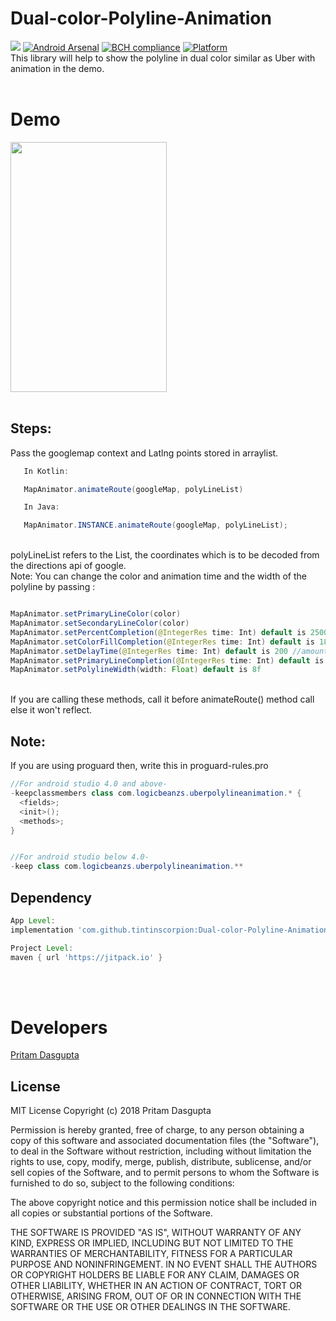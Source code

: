 # Dual-color-Polyline-Animation
[![](https://jitpack.io/v/tintinscorpion/Dual-color-Polyline-Animation.svg)](https://jitpack.io/#tintinscorpion/Dual-color-Polyline-Animation)
[![Android Arsenal](https://img.shields.io/badge/Android%20Arsenal-Dual%20color%20Polyline-brightgreen.svg?style=flat)](https://android-arsenal.com/details/1/7422)
[![BCH compliance](https://bettercodehub.com/edge/badge/tintinscorpion/Dual-color-Polyline-Animation?branch=master)](https://bettercodehub.com/)
[![Platform](https://img.shields.io/badge/platform-android-green.svg)](http://developer.android.com/index.html)
<br>
This library will help to show the polyline in dual color similar as Uber with animation in the demo. 
<br><br>

# Demo

<img src="https://github.com/tintinscorpion/Dual-color-Polyline-Animation/blob/master/polylinegif.gif" width="250" height="400"/>
<br><br>

## Steps:
Pass the googlemap context and Latlng points stored in arraylist.

``` java
   In Kotlin:

   MapAnimator.animateRoute(googleMap, polyLineList)

   In Java:

   MapAnimator.INSTANCE.animateRoute(googleMap, polyLineList);
```
<br>
polyLineList refers to the List<LatLng>, the coordinates which is to be decoded from the directions api of google.

 <br>
 Note:
   You can change the color and animation time and the width of the polyline by passing :

   ``` java 

   MapAnimator.setPrimaryLineColor(color)
   MapAnimator.setSecondaryLineColor(color) 
   MapAnimator.setPercentCompletion(@IntegerRes time: Int) default is 2500 //amount of time to draw the initial polyline 
   MapAnimator.setColorFillCompletion(@IntegerRes time: Int) default is 1800 //amount of time to refill the primary color
   MapAnimator.setDelayTime(@IntegerRes time: Int) default is 200 //amount of time for delaying to run the sequenceof animation
   MapAnimator.setPrimaryLineCompletion(@IntegerRes time: Int) default is 2000 //amount of time required for the animation to reach from point A to B
   MapAnimator.setPolylineWidth(width: Float) default is 8f 

   ```
   <br>
   If you are calling these methods, call it before animateRoute() method call else it won't reflect.

   
   
## Note:
   If you are using proguard then, write this in proguard-rules.pro 
   
   ``` java
   //For android studio 4.0 and above- 
   -keepclassmembers class com.logicbeanzs.uberpolylineanimation.* {
     <fields>;
     <init>();
     <methods>;
   }
  

   //For android studio below 4.0-
   -keep class com.logicbeanzs.uberpolylineanimation.**
  ```

## Dependency

```groovy
App Level:
implementation 'com.github.tintinscorpion:Dual-color-Polyline-Animation:{latest_version}'
```
```groovy
Project Level:
maven { url 'https://jitpack.io' }
```
 <br><br>

# Developers

<a href="https://github.com/tintinscorpion">Pritam Dasgupta</a>
  
## License
 
MIT License
Copyright (c) 2018 Pritam Dasgupta

Permission is hereby granted, free of charge, to any person obtaining a copy
of this software and associated documentation files (the "Software"), to deal
in the Software without restriction, including without limitation the rights
to use, copy, modify, merge, publish, distribute, sublicense, and/or sell
copies of the Software, and to permit persons to whom the Software is
furnished to do so, subject to the following conditions:

The above copyright notice and this permission notice shall be included in all
copies or substantial portions of the Software.

THE SOFTWARE IS PROVIDED "AS IS", WITHOUT WARRANTY OF ANY KIND, EXPRESS OR
IMPLIED, INCLUDING BUT NOT LIMITED TO THE WARRANTIES OF MERCHANTABILITY,
FITNESS FOR A PARTICULAR PURPOSE AND NONINFRINGEMENT. IN NO EVENT SHALL THE
AUTHORS OR COPYRIGHT HOLDERS BE LIABLE FOR ANY CLAIM, DAMAGES OR OTHER
LIABILITY, WHETHER IN AN ACTION OF CONTRACT, TORT OR OTHERWISE, ARISING FROM,
OUT OF OR IN CONNECTION WITH THE SOFTWARE OR THE USE OR OTHER DEALINGS IN THE
SOFTWARE.

